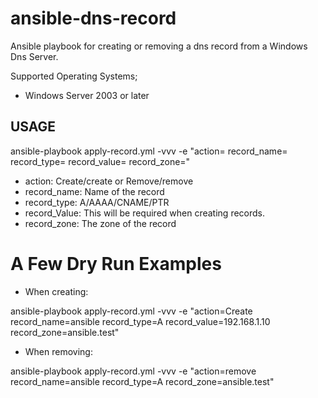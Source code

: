 # ansible-dns-record

Ansible playbook for creating or removing a dns record from a Windows Dns Server.

Supported Operating Systems;

* Windows Server 2003 or later

## USAGE

ansible-playbook apply-record.yml -vvv -e "action= record_name= record_type= record_value= record_zone="

- action: Create/create or Remove/remove
- record_name: Name of the record
- record_type: A/AAAA/CNAME/PTR
- record_Value: This will be required when creating records.
- record_zone: The zone of the record

# A Few Dry Run Examples 
 
- When creating: 

ansible-playbook apply-record.yml -vvv -e "action=Create record_name=ansible record_type=A record_value=192.168.1.10 record_zone=ansible.test"

- When removing:

ansible-playbook apply-record.yml -vvv -e "action=remove record_name=ansible record_type=A record_zone=ansible.test"
